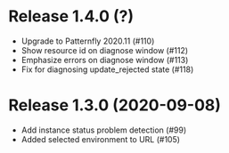 # Release 1.4.0 (?)

- Upgrade to Patternfly 2020.11 (#110)
- Show resource id on diagnose window (#112)
- Emphasize errors on diagnose window (#113)
- Fix for diagnosing update_rejected state (#118)

# Release 1.3.0 (2020-09-08)

- Add instance status problem detection (#99)
- Added selected environment to URL (#105)
